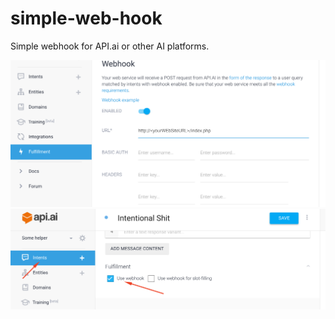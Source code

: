 # simple-web-hook
Simple webhook for API.ai or other AI platforms.

![alt tag](https://github.com/kaushikdas0/simple-web-hook/raw/master/webhook_integration.png)
![alt tag](https://github.com/kaushikdas0/simple-web-hook/raw/master/Intent_weekhook.png)
